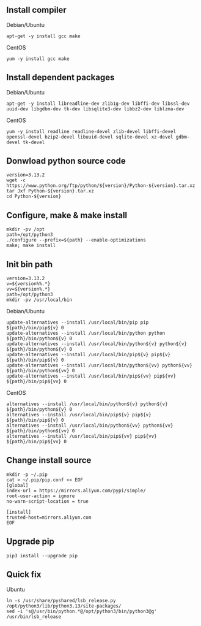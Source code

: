 ## Install compiler
Debian/Ubuntu
```
apt-get -y install gcc make
```
CentOS
```
yum -y install gcc make
```

## Install dependent packages
Debian/Ubuntu
```
apt-get -y install libreadline-dev zlib1g-dev libffi-dev libssl-dev uuid-dev libgdbm-dev tk-dev libsqlite3-dev libbz2-dev liblzma-dev
```
CentOS
```
yum -y install readline readline-devel zlib-devel libffi-devel openssl-devel bzip2-devel libuuid-devel sqlite-devel xz-devel gdbm-devel tk-devel
```
## Donwload python source code
```
version=3.13.2
wget -c https://www.python.org/ftp/python/${version}/Python-${version}.tar.xz
tar Jxf Python-${version}.tar.xz
cd Python-${version}
```

## Configure, make & make install
```
mkdir -pv /opt
path=/opt/python3
./configure --prefix=${path} --enable-optimizations
make; make install
```

## Init bin path
```
version=3.13.2
v=${version%%.*}
vv=${version%.*}
path=/opt/python3
mkdir -pv /usr/local/bin
```
Debian/Ubuntu
```
update-alternatives --install /usr/local/bin/pip pip ${path}/bin/pip${v} 0
update-alternatives --install /usr/local/bin/python python ${path}/bin/python${v} 0
update-alternatives --install /usr/local/bin/python${v} python${v} ${path}/bin/python${v} 0
update-alternatives --install /usr/local/bin/pip${v} pip${v} ${path}/bin/pip${v} 0
update-alternatives --install /usr/local/bin/python${vv} python${vv} ${path}/bin/python${vv} 0
update-alternatives --install /usr/local/bin/pip${vv} pip${vv} ${path}/bin/pip${vv} 0
```
CentOS
```
alternatives --install /usr/local/bin/python${v} python${v} ${path}/bin/python${v} 0
alternatives --install /usr/local/bin/pip${v} pip${v} ${path}/bin/pip${v} 0
alternatives --install /usr/local/bin/python${vv} python${vv} ${path}/bin/python${vv} 0
alternatives --install /usr/local/bin/pip${vv} pip${vv} ${path}/bin/pip${vv} 0
```
## Change install source
```
mkdir -p ~/.pip
cat > ~/.pip/pip.conf << EOF
[global]
index-url = https://mirrors.aliyun.com/pypi/simple/
root-user-action = ignore
no-warn-script-location = true

[install]
trusted-host=mirrors.aliyun.com
EOF
```

## Upgrade pip
```
pip3 install --upgrade pip
```

## Quick fix
Ubuntu
```
ln -s /usr/share/pyshared/lsb_release.py /opt/python3/lib/python3.13/site-packages/
sed -i 's@/usr/bin/python.*@/opt/python3/bin/python3@g' /usr/bin/lsb_release
```
